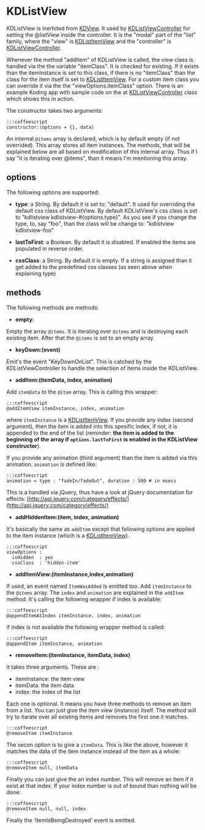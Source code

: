 # KDListView

KDListView is inerhited from [KDView](/core/KDView). It used by
[KDListViewController](/framework/list/KDListViewController) for setting the
@listView inside the controller. It is the "modal" part of the "list" family,
where the "view" is [KDListItemView](/framework/list/KDListItemView) and the
"controller" is [KDListViewController](/framework/list/KDListViewController).

Whenever the method "addItem" of KDListView is called, the view class is handled
via the the variable "itemClass". It is checked for existing. If it exists than
the itemInstance is set to this class, if there is no "itemClass" than the class
for the item itself is set to [KDListItemView](/framework/list/KDListItemView).
For a custom item class you can override it via the the "viewOptions.itemClass"
option. There is an example Koding app with sample code on the at
[KDListViewController](/framework/list/KDListViewController) class which shows
this in action.

The constructor takes two arguments:

    :::coffeescript
    constructor:(options = {}, data)

An internal `@items` array is declared, which is by default empty (if not
overrided). This array stores all item instances. The methods, that will be
explained below are all based on modification of this internal array. Thus if I
say "it is iterating over @items", than it means I'm mentioning this array.

## options

The following options are supported:

* **type**: a String. By default it is set to: "default". It used for overriding
  the default css class of KDListView. By default KDListView's css class is set
  to "kdlistview kdlistview-#{options.type}". As you see if you change the type,
  to, say "foo", than the class will be change to: "kdlistview
  kdlistview-foo"

* **lastToFirst**: a Boolean. By default it is disabled. If enabled the items
  are populated in reverse order.

* **cssClass**: a String. By default it is empty. If a string is assigned than
  it get added to the predefined css classes (as seen above when explaining
  type)

## methods

The following methods are methods:

* **empty:**

Empty the array `@items`. It is iterating over `@items` and is destroying each
existing item. After that the `@items` is set to an empty array.

* **keyDown:(event)**

Emit's the event "KeyDownOnList". This is catched by the KDListViewController to
handle the selection of items inside the KDListView.

* **addItem:(itemData, index, animation)**

Add `itemData` to the `@item` array. This is calling this wrapper:

    :::coffeescript
    @addItemView itemInstance, index, animation

where `itemInstance` is a [KDListItemView](/framework/list/KDListItemView).
If you provide any index (second argument), then the item is added into this
spesific index, if not, it is appended to the end of the list (reminder: __the
item is added to the beginning of the array if `options.lastToFirst` is enabled
in the KDListView constructor__).

If you provide any animation (third argument) than the item is added via this
animation. `animation` is defined like:

    :::coffeescript
    animation = type : "fadeIn/fadeOut", duration : 500 # in msecs

This is a handled via jQuery, thus have a look at jQuery documentation for
effects:
[http://api.jquery.com/category/effects/](http://api.jquery.com/category/effects/)

* **addHiddenItem:(item, index, animation)**

It's basically the same as `addItem` except that following options are applied
to the item instance (which is a
[KDListItemView](/framework/list/KDListItemView)).

    :::coffeescript
    viewOptions :
      isHidden  : yes
      cssClass  : 'hidden-item'

* **addItemView:(itemInstance,index,animation)**

If used, an event named `ItemWasAdded` is emitted too. Add `itemInstance` to the
`@items` array. The `index` and `animation` are explained in the `addItem`
method. It's calling the following wrapper if index is available:

    :::coffeescript
    @appendItemAtIndex itemInstance, index, animation

if index is not available the following wrapper method is called:

    :::coffeescript
    @appendItem itemInstance, animation

* **removeItem:(itemInstance, itemData, index)**

It takes three arguments. These are :

  * itemInstance: the item view 
  * itemData: the item data 
  * index: the index of the list

Each one is optional. It means you have three methods to remove an item from a
list. You can just give the item view (instance) itself. The method will try to
itarate over all existing items and removes the first one it matches.

    :::coffeescript
    @removeItem itemInstance

The secon option is to give a `itemData`. This is like the above, however it
matches the data of the item instance instead of the item as a whole:

    :::coffeescript
    @removeItem null, itemData

Finally you can just give the an index number. This will remove an item if it
exist at that index. If your index number is out of bound than nothing will be
done:

    :::coffeescript
    @removeItem null, null, index

Finally the 'ItemIsBeingDestroyed' event is emitted.
